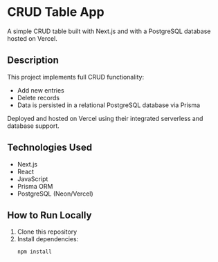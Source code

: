 # CRUD Table App

A simple CRUD table built with Next.js and with a PostgreSQL database hosted on Vercel.

## Description

This project implements full CRUD functionality:
- Add new entries  
- Delete records  
- Data is persisted in a relational PostgreSQL database via Prisma

Deployed and hosted on Vercel using their integrated serverless and database support.

## Technologies Used

- Next.js  
- React  
- JavaScript  
- Prisma ORM  
- PostgreSQL (Neon/Vercel)  

## How to Run Locally

1. Clone this repository  
2. Install dependencies:  
   ```bash
   npm install
